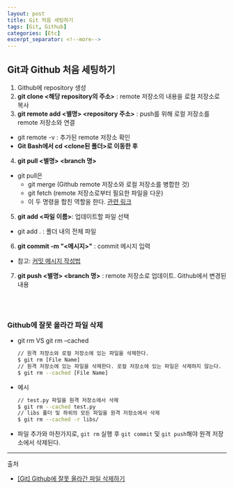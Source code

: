 ```yaml
---
layout: post
title: Git 처음 세팅하기
tags: [Git, Github]
categories: [Etc]
excerpt_separator: <!--more-->
---
```


## Git과 Github 처음 세팅하기
<!--more-->

1. Github에 repository 생성
2. **git clone &lt;해당 repository의 주소&gt;** : remote 저장소의 내용을 로컬 저장소로 복사
3. **git remote add &lt;별명&gt; &lt;repository 주소&gt;** : push를 위해 로컬 저장소를 remote 저장소와 연결
- git remote -v : 추가된 remote 저장소 확인
- **Git Bash에서 cd &lt;clone된 폴더&gt;로 이동한 후**
4. **git pull &lt;별명&gt; &lt;branch 명&gt;**
- git pull은
  - git merge (Github remote 저장소와 로컬 저장소를 병합한 것)
  - git fetch (remote 저장소로부터 필요한 파일을 다운)
  - 이 두 명령을 합친 역할을 한다. [관련 링크](https://jobc.tistory.com/177)
5. **git add &lt;파일 이름&gt;**: 업데이트할 파일 선택
- git add . : 폴더 내의 전체 파일
6. **git commit -m "&lt;메시지&gt;"** : commit 메시지 입력
- 참고: [커밋 메시지 작성법](https://sujinlee.me/professional-github/)
7. **git push &lt;별명&gt; &lt;branch 명&gt;** : remote 저장소로 업데이트. Github에서 변경된 내용
<br>
<br>

### Github에 잘못 올라간 파일 삭제
- git rm VS git rm –cached
  ```sh
  // 원격 저장소와 로컬 저장소에 있는 파일을 삭제한다.
  $ git rm [File Name]
  // 원격 저장소에 있는 파일을 삭제한다. 로컬 저장소에 있는 파일은 삭제하지 않는다.
  $ git rm --cached [File Name]
  ```
- 예시
  ```sh
  // test.py 파일을 원격 저장소에서 삭제
  $ git rm --cached test.py
  // libs 폴더 및 하위의 모든 파일을 원격 저장소에서 삭제
  $ git rm --cached -r libs/
  ```
- 파일 추가와 마찬가지로, `git rm` 실행 후 `git commit` 및 `git push`해야 원격 저장소에서 삭제된다.



---
출처
- [[Git] Github에 잘못 올라간 파일 삭제하기](https://gmlwjd9405.github.io/2018/05/17/git-delete-incorrect-files.html)
